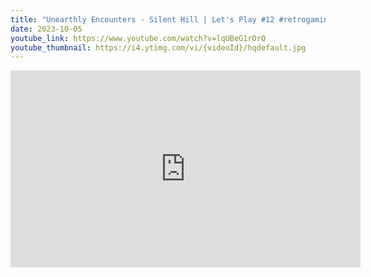 ```yaml
---
title: "Unearthly Encounters - Silent Hill | Let's Play #12 #retrogaming #horrorgaming"
date: 2023-10-05
youtube_link: https://www.youtube.com/watch?v=lqUBeG1rOrQ
youtube_thumbnail: https://i4.ytimg.com/vi/{videoId}/hqdefault.jpg
---
```

<iframe width="560" height="315" src="https://www.youtube.com/embed/lqUBeG1rOrQ" title="Unearthly Encounters - Silent Hill | Let's Play #12 #retrogaming #horrorgaming" frameborder="0" allow="accelerometer; autoplay; clipboard-write; encrypted-media; gyroscope; picture-in-picture; web-share" allowfullscreen></iframe>
